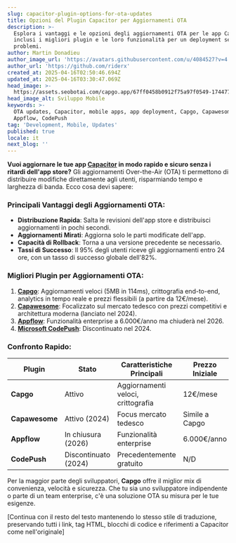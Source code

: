 ```yaml
---
slug: capacitor-plugin-options-for-ota-updates
title: Opzioni del Plugin Capacitor per Aggiornamenti OTA
description: >-
  Esplora i vantaggi e le opzioni degli aggiornamenti OTA per le app Capacitor,
  inclusi i migliori plugin e le loro funzionalità per un deployment senza
  problemi.
author: Martin Donadieu
author_image_url: 'https://avatars.githubusercontent.com/u/4084527?v=4'
author_url: 'https://github.com/riderx'
created_at: 2025-04-16T02:50:46.694Z
updated_at: 2025-04-16T03:30:47.069Z
head_image: >-
  https://assets.seobotai.com/capgo.app/67ff0458b0912f75a97f0549-1744774247069.jpg
head_image_alt: Sviluppo Mobile
keywords: >-
  OTA updates, Capacitor, mobile apps, app deployment, Capgo, Capawesome,
  Appflow, CodePush
tag: 'Development, Mobile, Updates'
published: true
locale: it
next_blog: ''
---
```

**Vuoi aggiornare le tue app [Capacitor](https://capacitorjs.com/) in modo rapido e sicuro senza i ritardi dell'app store?** Gli aggiornamenti Over-the-Air (OTA) ti permettono di distribuire modifiche direttamente agli utenti, risparmiando tempo e larghezza di banda. Ecco cosa devi sapere:

### Principali Vantaggi degli Aggiornamenti OTA:

- **Distribuzione Rapida**: Salta le revisioni dell'app store e distribuisci aggiornamenti in pochi secondi.
- **Aggiornamenti Mirati**: Aggiorna solo le parti modificate dell'app.
- **Capacità di Rollback**: Torna a una versione precedente se necessario.
- **Tassi di Successo**: Il 95% degli utenti riceve gli aggiornamenti entro 24 ore, con un tasso di successo globale dell'82%.

### Migliori Plugin per Aggiornamenti OTA:

1. **[Capgo](https://capgo.app/)**: Aggiornamenti veloci (5MB in 114ms), crittografia end-to-end, analytics in tempo reale e prezzi flessibili (a partire da 12€/mese).
2. **[Capawesome](https://capawesome.io/plugins/live-update/)**: Focalizzato sul mercato tedesco con prezzi competitivi e architettura moderna (lanciato nel 2024).
3. **[Appflow](https://ionic.io/appflow/)**: Funzionalità enterprise a 6.000€/anno ma chiuderà nel 2026.
4. **[Microsoft CodePush](https://microsoft.github.io/code-push/)**: Discontinuato nel 2024.

### Confronto Rapido:

| Plugin | Stato | Caratteristiche Principali | Prezzo Iniziale |
|---|---|---|---|
| **Capgo** | Attivo | Aggiornamenti veloci, crittografia | 12€/mese |
| **Capawesome** | Attivo (2024) | Focus mercato tedesco | Simile a Capgo |
| **Appflow** | In chiusura (2026) | Funzionalità enterprise | 6.000€/anno |
| **CodePush** | Discontinuato (2024) | Precedentemente gratuito | N/D |

Per la maggior parte degli sviluppatori, **Capgo** offre il miglior mix di convenienza, velocità e sicurezza. Che tu sia uno sviluppatore indipendente o parte di un team enterprise, c'è una soluzione OTA su misura per le tue esigenze.

[Continua con il resto del testo mantenendo lo stesso stile di traduzione, preservando tutti i link, tag HTML, blocchi di codice e riferimenti a Capacitor come nell'originale]
